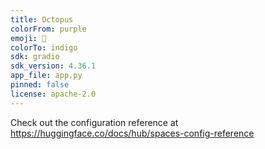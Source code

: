 ```yaml
---
title: Octopus
colorFrom: purple
emoji: 🐨
colorTo: indigo
sdk: gradio
sdk_version: 4.36.1
app_file: app.py
pinned: false
license: apache-2.0
---
```


Check out the configuration reference at https://huggingface.co/docs/hub/spaces-config-reference
